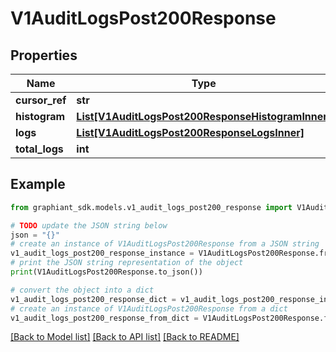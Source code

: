# V1AuditLogsPost200Response


## Properties

Name | Type | Description | Notes
------------ | ------------- | ------------- | -------------
**cursor_ref** | **str** |  | [optional] 
**histogram** | [**List[V1AuditLogsPost200ResponseHistogramInner]**](V1AuditLogsPost200ResponseHistogramInner.md) |  | [optional] 
**logs** | [**List[V1AuditLogsPost200ResponseLogsInner]**](V1AuditLogsPost200ResponseLogsInner.md) |  | [optional] 
**total_logs** | **int** |  | [optional] 

## Example

```python
from graphiant_sdk.models.v1_audit_logs_post200_response import V1AuditLogsPost200Response

# TODO update the JSON string below
json = "{}"
# create an instance of V1AuditLogsPost200Response from a JSON string
v1_audit_logs_post200_response_instance = V1AuditLogsPost200Response.from_json(json)
# print the JSON string representation of the object
print(V1AuditLogsPost200Response.to_json())

# convert the object into a dict
v1_audit_logs_post200_response_dict = v1_audit_logs_post200_response_instance.to_dict()
# create an instance of V1AuditLogsPost200Response from a dict
v1_audit_logs_post200_response_from_dict = V1AuditLogsPost200Response.from_dict(v1_audit_logs_post200_response_dict)
```
[[Back to Model list]](../README.md#documentation-for-models) [[Back to API list]](../README.md#documentation-for-api-endpoints) [[Back to README]](../README.md)


